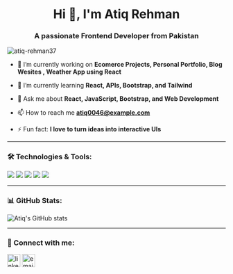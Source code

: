 <h1 align="center">Hi 👋, I'm Atiq Rehman</h1>
<h3 align="center">A passionate Frontend Developer from Pakistan</h3>

<p align="left"> <img src="https://komarev.com/ghpvc/?username=atiq-rehman37&label=Profile%20views&color=0e75b6&style=flat" alt="atiq-rehman37" /> </p>


- 🔭 I’m currently working on **Ecomerce Projects, Personal Portfolio, Blog Wesites , Weather App using React**

- 🌱 I’m currently learning **React, APIs, Bootstrap, and Tailwind**

- 💬 Ask me about **React, JavaScript, Bootstrap, and Web Development**

- 📫 How to reach me **atiq0046@example.com**

- ⚡ Fun fact: **I love to turn ideas into interactive UIs**
  

---

### 🛠️ Technologies & Tools:
<p align="left">
  <img src="https://img.shields.io/badge/Code-React-informational?style=flat&logo=react&logoColor=white&color=61DAFB" />
  <img src="https://img.shields.io/badge/Code-JavaScript-yellow?style=flat&logo=javascript&logoColor=black" />
  <img src="https://img.shields.io/badge/Code-Bootstrap-blueviolet?style=flat&logo=bootstrap&logoColor=white" />
  <img src="https://img.shields.io/badge/Code-HTML5-orange?style=flat&logo=html5&logoColor=white" />
  <img src="https://img.shields.io/badge/Code-CSS3-blue?style=flat&logo=css3&logoColor=white" />
</p>

---

### 📊 GitHub Stats:
![Atiq's GitHub stats](https://github-readme-stats.vercel.app/api?username=atiq-rehman37&show_icons=true&theme=radical)

---

### 🤝 Connect with me:
<p align="left">
<a href="https://linkedin.com/in/YOUR-LINK" target="blank"><img align="center" src="https://cdn-icons-png.flaticon.com/512/174/174857.png" alt="linkedin" height="30" width="30" /></a>
<a href="mailto:atiq@example.com"><img align="center" src="https://cdn-icons-png.flaticon.com/512/732/732200.png" alt="email" height="30" width="30" /></a>
</p>
